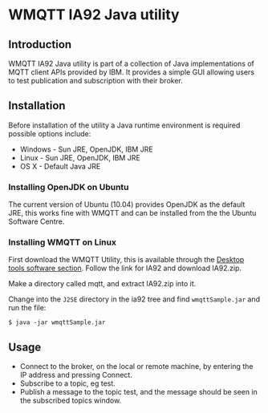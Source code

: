 #  WMQTT IA92 Java utility

## Introduction

WMQTT IA92 Java utility is part of a collection of Java implementations of MQTT client APIs provided by IBM. It provides a simple GUI allowing users to test publication and subscription with their broker.

## Installation

Before installation of the utility a Java runtime environment is required possible options include:

*  Windows - Sun JRE, OpenJDK, IBM JRE
*  Linux - Sun JRE, OpenJDK, IBM JRE
*  OS X - Default Java JRE

### Installing OpenJDK on Ubuntu

The current version of Ubuntu (10.04) provides OpenJDK as the default JRE, this works fine with WMQTT and can be installed from the the Ubuntu Software Centre.

### Installing WMQTT on Linux

First download the WMQTT Utility, this is available through the [Desktop tools software section](https://github.com/mqtt/mqtt.github.io/wiki/tools#desktop-tools). Follow the link for IA92 and download IA92.zip.

Make a directory called mqtt, and extract IA92.zip into it. 

Change into the `J2SE` directory in the ia92 tree and find `wmqttSample.jar` and run the file:

```
$ java -jar wmqttSample.jar
```

## Usage

* Connect to the broker, on the local or remote machine, by entering the IP address and pressing Connect.
* Subscribe to a topic, eg test.
* Publish a message to the topic test, and the message should be seen in the subscribed topics window.
